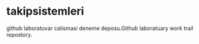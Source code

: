 takipsistemleri
===============

github laboratuvar calismasi deneme deposu.Github laboratuary work trail repostory.